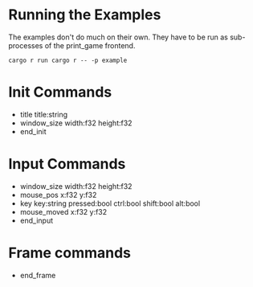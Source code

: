 # Running the Examples

The examples don't do much on their own.
They have to be run as sub-processes of the print_game frontend.

```
cargo r run cargo r -- -p example
```

# Init Commands

- title title:string
- window_size width:f32 height:f32
- end_init

# Input Commands

- window_size width:f32 height:f32
- mouse_pos x:f32 y:f32
- key key:string pressed:bool ctrl:bool shift:bool alt:bool
- mouse_moved x:f32 y:f32
- end_input

# Frame commands

- end_frame